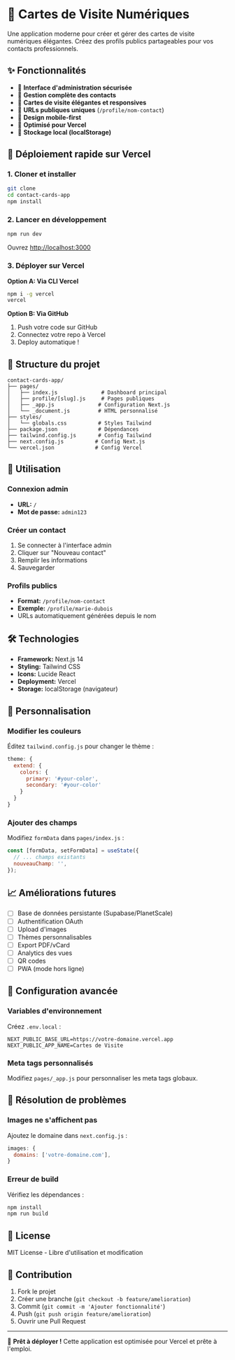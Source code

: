 # 📇 Cartes de Visite Numériques

Une application moderne pour créer et gérer des cartes de visite numériques élégantes. Créez des profils publics partageables pour vos contacts professionnels.

## ✨ Fonctionnalités

- 🔐 **Interface d'administration sécurisée**
- 👥 **Gestion complète des contacts**
- 🎨 **Cartes de visite élégantes et responsives**
- 🔗 **URLs publiques uniques** (`/profile/nom-contact`)
- 📱 **Design mobile-first**
- 🚀 **Optimisé pour Vercel**
- 💾 **Stockage local (localStorage)**

## 🚀 Déploiement rapide sur Vercel

### 1. Cloner et installer

```bash
git clone 
cd contact-cards-app
npm install
```

### 2. Lancer en développement

```bash
npm run dev
```

Ouvrez [http://localhost:3000](http://localhost:3000)

### 3. Déployer sur Vercel

**Option A: Via CLI Vercel**
```bash
npm i -g vercel
vercel
```

**Option B: Via GitHub**
1. Push votre code sur GitHub
2. Connectez votre repo à Vercel
3. Deploy automatique !

## 📁 Structure du projet

```
contact-cards-app/
├── pages/
│   ├── index.js              # Dashboard principal
│   ├── profile/[slug].js     # Pages publiques
│   ├── _app.js              # Configuration Next.js
│   └── _document.js         # HTML personnalisé
├── styles/
│   └── globals.css          # Styles Tailwind
├── package.json             # Dépendances
├── tailwind.config.js       # Config Tailwind
├── next.config.js          # Config Next.js
└── vercel.json             # Config Vercel
```

## 🎯 Utilisation

### Connexion admin
- **URL:** `/`
- **Mot de passe:** `admin123`

### Créer un contact
1. Se connecter à l'interface admin
2. Cliquer sur "Nouveau contact"
3. Remplir les informations
4. Sauvegarder

### Profils publics
- **Format:** `/profile/nom-contact`
- **Exemple:** `/profile/marie-dubois`
- URLs automatiquement générées depuis le nom

## 🛠 Technologies

- **Framework:** Next.js 14
- **Styling:** Tailwind CSS
- **Icons:** Lucide React
- **Deployment:** Vercel
- **Storage:** localStorage (navigateur)

## 🎨 Personnalisation

### Modifier les couleurs
Éditez `tailwind.config.js` pour changer le thème :

```js
theme: {
  extend: {
    colors: {
      primary: '#your-color',
      secondary: '#your-color'
    }
  }
}
```

### Ajouter des champs
Modifiez `formData` dans `pages/index.js` :

```js
const [formData, setFormData] = useState({
  // ... champs existants
  nouveauChamp: '',
});
```

## 📈 Améliorations futures

- [ ] Base de données persistante (Supabase/PlanetScale)
- [ ] Authentification OAuth
- [ ] Upload d'images
- [ ] Thèmes personnalisables
- [ ] Export PDF/vCard
- [ ] Analytics des vues
- [ ] QR codes
- [ ] PWA (mode hors ligne)

## 🔧 Configuration avancée

### Variables d'environnement

Créez `.env.local` :

```env
NEXT_PUBLIC_BASE_URL=https://votre-domaine.vercel.app
NEXT_PUBLIC_APP_NAME=Cartes de Visite
```

### Meta tags personnalisés

Modifiez `pages/_app.js` pour personnaliser les meta tags globaux.

## 🐛 Résolution de problèmes

### Images ne s'affichent pas
Ajoutez le domaine dans `next.config.js` :

```js
images: {
  domains: ['votre-domaine.com'],
}
```

### Erreur de build
Vérifiez les dépendances :

```bash
npm install
npm run build
```

## 📝 License

MIT License - Libre d'utilisation et modification

## 🤝 Contribution

1. Fork le projet
2. Créer une branche (`git checkout -b feature/amelioration`)
3. Commit (`git commit -m 'Ajouter fonctionnalité'`)
4. Push (`git push origin feature/amelioration`)
5. Ouvrir une Pull Request

---

🚀 **Prêt à déployer !** Cette application est optimisée pour Vercel et prête à l'emploi.
